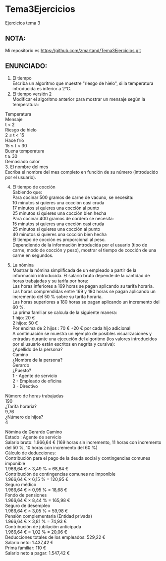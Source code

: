 # Tema3Ejercicios
Ejercicios tema 3

## NOTA:  
Mi repositorio es https://github.com/zmartand/Tema3Ejercicios.git

## ENUNCIADO:

1. El tiempo  
Escriba un algoritmo que muestre "riesgo de hielo", si la temperatura introducida es inferior a 2°C.  
2. El tiempo versión 2  
Modificar el algoritmo anterior para mostrar un mensaje según la temperatura:  

Temperatura  
Mensaje  
t < 2  
Riesgo de hielo  
2 ≤ t < 15  
Hace frío  
15 ≤ t < 30  
Buena temperatura  
t ≥ 30  
Demasiado calor  
3. El nombre del mes  
Escriba el nombre del mes completo en función de su número (introducido por el usuario).  

4. El tiempo de cocción  
Sabiendo que:  
Para cocinar 500 gramos de carne de vacuno, se necesita:  
10 minutos si quieres una cocción casi cruda  
17 minutos si quieres una cocción al punto  
25 minutos si quieres una cocción bien hecha  
Para cocinar 400 gramos de cordero se necesita:  
15 minutos si quieres una cocción casi cruda  
25 minutos si quieres una cocción al punto  
40 minutos si quieres una cocción bien hecha  
El tiempo de cocción es proporcional al peso.  
Dependiendo de la información introducida por el usuario (tipo de carne, modo de cocción y peso), mostrar el tiempo de cocción de una carne en segundos.  

5. La nómina  
Mostrar la nómina simplificada de un empleado a partir de la información introducida. El salario bruto depende de la cantidad de horas trabajadas y su tarifa por hora:  
Las horas inferiores a 169 horas se pagan aplicando su tarifa horaria.  
Las horas comprendidas entre 169 y 180 horas se pagan aplicando un incremento del 50 % sobre su tarifa horaria.  
Las horas superiores a 180 horas se pagan aplicando un incremento del 60 %.  
La prima familiar se calcula de la siguiente manera:  
1 hijo: 20 €  
2 hijos: 50 €  
Por encima de 2 hijos : 70 € +20 € por cada hijo adicional  
A continuación se muestra un ejemplo de posibles visualizaciones y entradas durante una ejecución del algoritmo (los valores introducidos por el usuario están escritos en negrita y cursiva):  
¿Apellido de la persona?  
Camino  
¿Nombre de la persona?  
Gerardo  
¿Puesto?  
1 - Agente de servicio  
2 - Empleado de oficina  
3 - Directivo  

Número de horas trabajadas  
190  
¿Tarifa horaria?  
9,76  
¿Número de hijos?  
4  

Nómina de Gerardo Camino  
Estado : Agente de servicio  
Salario bruto: 1.966,64 € (169 horas sin incremento, 11 horas con incremento del 50 %, 10 horas con incremento del 60 %)  
Cálculo de deducciones:  
Contribución para el pago de la deuda social y contingencias comunes imponible  
1.966,64 € × 3,49 % = 68,64 €  
Contribución de contingencias comunes no imponible  
1.966,64 € × 6,15 % = 120,95 €  
Seguro médico  
1.966,64 € × 0,95 % = 18,68 €  
Fondo de pensiones  
1.966,64 € × 8,44 % = 165,98 €  
Seguro de desempleo  
1.966,64 € × 3,05 % = 59,98 €  
Pensión complementaria (Entidad privada)  
1.966,64 € × 3,81 % = 74,93 €  
Contribución de jubilación anticipada  
1.966,64 € × 1,02 % = 20,06 €  
Deducciones totales de los empleados: 529,22 €  
Salario neto: 1.437,42 €  
Prima familiar: 110 €  
Salario neto a pagar: 1.547,42 €  


